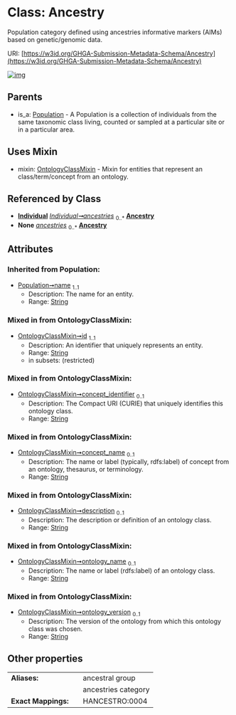 
# Class: Ancestry


Population category defined using ancestries informative markers (AIMs) based on genetic/genomic data.

URI: [https://w3id.org/GHGA-Submission-Metadata-Schema/Ancestry](https://w3id.org/GHGA-Submission-Metadata-Schema/Ancestry)


[![img](https://yuml.me/diagram/nofunky;dir:TB/class/[Population],[OntologyClassMixin],[Individual],[Individual]++-%20ancestries%200..*>[Ancestry&#124;id:string;concept_identifier:string%20%3F;concept_name:string%20%3F;description:string%20%3F;ontology_name:string%20%3F;ontology_version:string%20%3F;name(i):string],[Individual]++-%20ancestries(i)%200..*>[Ancestry],[Ancestry]uses%20-.->[OntologyClassMixin],[Population]^-[Ancestry])](https://yuml.me/diagram/nofunky;dir:TB/class/[Population],[OntologyClassMixin],[Individual],[Individual]++-%20ancestries%200..*>[Ancestry&#124;id:string;concept_identifier:string%20%3F;concept_name:string%20%3F;description:string%20%3F;ontology_name:string%20%3F;ontology_version:string%20%3F;name(i):string],[Individual]++-%20ancestries(i)%200..*>[Ancestry],[Ancestry]uses%20-.->[OntologyClassMixin],[Population]^-[Ancestry])

## Parents

 *  is_a: [Population](Population.md) - A Population is a collection of individuals from the same taxonomic class living, counted or sampled at a particular site or in a particular area.

## Uses Mixin

 *  mixin: [OntologyClassMixin](OntologyClassMixin.md) - Mixin for entities that represent an class/term/concept from an ontology.

## Referenced by Class

 *  **[Individual](Individual.md)** *[Individual➞ancestries](Individual_ancestries.md)*  <sub>0..\*</sub>  **[Ancestry](Ancestry.md)**
 *  **None** *[ancestries](ancestries.md)*  <sub>0..\*</sub>  **[Ancestry](Ancestry.md)**

## Attributes


### Inherited from Population:

 * [Population➞name](Population_name.md)  <sub>1..1</sub>
     * Description: The name for an entity.
     * Range: [String](types/String.md)

### Mixed in from OntologyClassMixin:

 * [OntologyClassMixin➞id](OntologyClassMixin_id.md)  <sub>1..1</sub>
     * Description: An identifier that uniquely represents an entity.
     * Range: [String](types/String.md)
     * in subsets: (restricted)

### Mixed in from OntologyClassMixin:

 * [OntologyClassMixin➞concept_identifier](OntologyClassMixin_concept_identifier.md)  <sub>0..1</sub>
     * Description: The Compact URI (CURIE) that uniquely identifies this ontology class.
     * Range: [String](types/String.md)

### Mixed in from OntologyClassMixin:

 * [OntologyClassMixin➞concept_name](OntologyClassMixin_concept_name.md)  <sub>0..1</sub>
     * Description: The name or label (typically, rdfs:label) of concept from an ontology, thesaurus, or terminology.
     * Range: [String](types/String.md)

### Mixed in from OntologyClassMixin:

 * [OntologyClassMixin➞description](OntologyClassMixin_description.md)  <sub>0..1</sub>
     * Description: The description or definition of an ontology class.
     * Range: [String](types/String.md)

### Mixed in from OntologyClassMixin:

 * [OntologyClassMixin➞ontology_name](OntologyClassMixin_ontology_name.md)  <sub>0..1</sub>
     * Description: The name or label (rdfs:label) of an ontology class.
     * Range: [String](types/String.md)

### Mixed in from OntologyClassMixin:

 * [OntologyClassMixin➞ontology_version](OntologyClassMixin_ontology_version.md)  <sub>0..1</sub>
     * Description: The version of the ontology from which this ontology class was chosen.
     * Range: [String](types/String.md)

## Other properties

|  |  |  |
| --- | --- | --- |
| **Aliases:** | | ancestral group |
|  | | ancestries category |
| **Exact Mappings:** | | HANCESTRO:0004 |


